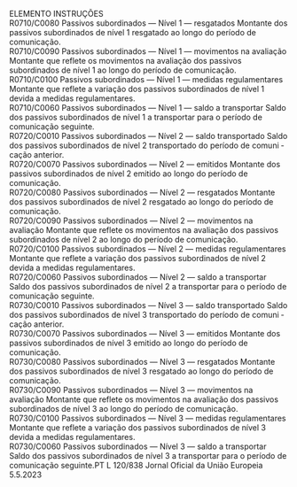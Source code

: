  
ELEMENTO  INSTRUÇÕES  
R0710/C0080  Passivos subordinados — Nível 
1 — resgatados  Montante dos passivos subordinados de nível 1 resgatado ao longo do período de 
comunicação.  
R0710/C0090  Passivos subordinados — Nível 
1 — movimentos na avaliação  Montante que reflete os movimentos na avaliação dos passivos subordinados de 
nível 1 ao longo do período de comunicação.  
R0710/C0100  Passivos subordinados — Nível 
1 — medidas regulamentares  Montante que reflete a variação dos passivos subordinados de nível 1 devida a 
medidas regulamentares.  
R0710/C0060  Passivos subordinados — Nível 
1 — saldo a transportar  Saldo dos passivos subordinados de nível 1 a transportar para o período de 
comunicação seguinte.  
R0720/C0010  Passivos subordinados — Nível 
2 — saldo transportado  Saldo dos passivos subordinados de nível 2 transportado do período de comuni ­
cação anterior.  
R0720/C0070  Passivos subordinados — Nível 
2 — emitidos  Montante dos passivos subordinados de nível 2 emitido ao longo do período de 
comunicação.  
R0720/C0080  Passivos subordinados — Nível 
2 — resgatados  Montante dos passivos subordinados de nível 2 resgatado ao longo do período de 
comunicação.  
R0720/C0090  Passivos subordinados — Nível 
2 — movimentos na avaliação  Montante que reflete os movimentos na avaliação dos passivos subordinados de 
nível 2 ao longo do período de comunicação.  
R0720/C0100  Passivos subordinados — Nível 
2 — medidas regulamentares  Montante que reflete a variação dos passivos subordinados de nível 2 devida a 
medidas regulamentares.  
R0720/C0060  Passivos subordinados — Nível 
2 — saldo a transportar  Saldo dos passivos subordinados de nível 2 a transportar para o período de 
comunicação seguinte.  
R0730/C0010  Passivos subordinados — Nível 
3 — saldo transportado  Saldo dos passivos subordinados de nível 3 transportado do período de comuni ­
cação anterior.  
R0730/C0070  Passivos subordinados — Nível 
3 — emitidos  Montante dos passivos subordinados de nível 3 emitido ao longo do período de 
comunicação.  
R0730/C0080  Passivos subordinados — Nível 
3 — resgatados  Montante dos passivos subordinados de nível 3 resgatado ao longo do período de 
comunicação.  
R0730/C0090  Passivos subordinados — Nível 
3 — movimentos na avaliação  Montante que reflete os movimentos na avaliação dos passivos subordinados de 
nível 3 ao longo do período de comunicação.  
R0730/C0100  Passivos subordinados — Nível 
3 — medidas regulamentares  Montante que reflete a variação dos passivos subordinados de nível 3 devida a 
medidas regulamentares.  
R0730/C0060  Passivos subordinados — Nível 
3 — saldo a transportar  Saldo dos passivos subordinados de nível 3 a transportar para o período de 
comunicação seguinte.PT  L 120/838 Jornal Oficial da União Europeia 5.5.2023